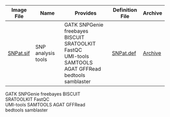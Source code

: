 | Image File    | Name| Provides| Definition File| Archive| 
| --- | --- | --- | --- | --- |
| [SNPat.sif](https://brendelgroup.org/SingularityHub/SNPat.sif) | SNP analysis tools | GATK SNPGenie freebayes BISCUIT<br> SRATOOLKIT FastQC<br> UMI-tools SAMTOOLS AGAT GFFRead<br> bedtools samblaster | [SNPat.def](https://brendelgroup.org/SingularityHub/SNPat.def) | [Archive](https://brendelgroup.org/SingularityHub/) |

GATK SNPGenie freebayes BISCUIT<br> SRATOOLKIT FastQC<br> UMI-tools SAMTOOLS AGAT GFFRead<br> bedtools samblaster
